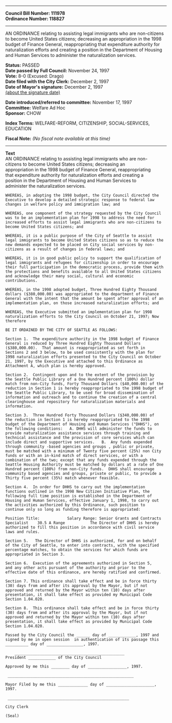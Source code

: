 * * * * *  
  
**Council Bill Number: [](#h0)[](#h2)111978**   
**Ordinance Number: 118827**  
  
* * * * *  
  
AN ORDINANCE relating to assisting legal immigrants who are non-citizens to become United States citizens; decreasing an appropriation in the 1998 budget of Finance General, reappropriating that expenditure authority for naturalization efforts and creating a position in the Department of Housing and Human Services to administer the naturalization services.  
  
**Status:** PASSED   
**Date passed by Full Council:** November 24, 1997   
**Vote:** 8-0 (Excused: Drago)   
**Date filed with the City Clerk:** December 2, 1997   
**Date of Mayor's signature:** December 2, 1997   
[(about the signature date)](/~public/approvaldate.htm)   
  
  
**Date introduced/referred to committee:** November 17, 1997   
**Committee:** Welfare Ad Hoc   
**Sponsor:** CHOW   
  
**Index Terms:** WELFARE-REFORM, CITIZENSHIP, SOCIAL-SERVICES, EDUCATION  
  
**Fiscal Note:** *(No fiscal note available at this time)*  
  
* * * * *  
  
**Text**  
    AN ORDINANCE relating to assisting legal immigrants who are non-  
    citizens to become United States citizens; decreasing an  
    appropriation in the 1998 budget of Finance General, reappropriating  
    that expenditure authority for naturalization efforts and creating a  
    position in the Department of Housing and Human Services to  
    administer the naturalization services.  
  
    WHEREAS, in adopting the 1998 budget, the City Council directed the  
    Executive to develop a detailed strategic response to federal law  
    changes in welfare policy and immigration law; and  
  
    WHEREAS, one component of the strategy requested by the City Council  
    was to be an implementation plan for 1998 to address the need for  
    increased efforts to assist legal immigrants who are non-citizens to  
    become United States citizens; and  
  
    WHEREAS, it is a public purpose of the City of Seattle to assist  
    legal immigrants to become United States citizens so as to reduce the  
    new demands expected to be placed on City social services by non-  
    citizens as a result of changes in federal laws; and  
  
    WHEREAS, it is in good public policy to support the qualification of  
    legal immigrants and refugees for citizenship in order to encourage  
    their full participation in the democratic process, provide them with  
    the protections and benefits available to all United States citizens  
    and acknowledge their many social, cultural and economic  
    contributions.  
  
    WHEREAS, in the 1998 adopted budget, Three Hundred Eighty Thousand  
    dollars ($380,000.00) was appropriated to the department of Finance  
    General with the intent that the amount be spent after approval of an  
    implementation plan, on those increased naturalization efforts; and  
  
    WHEREAS, the Executive submitted an implementation plan for 1998  
    naturalization efforts to the City Council on October 21, 1997; Now  
    therefore  
  
    BE IT ORDAINED BY THE CITY OF SEATTLE AS FOLLOWS:  
  
    Section 1.  The expenditure authority in the 1998 budget of Finance  
    General is reduced by Three Hundred Eighty Thousand Dollars  
    ($380,000.00).  That amount is reappropriated as set forth in  
    Sections 2 and 3 below, to be used consistently with the plan for  
    1998 naturalization efforts presented to the City Council on October  
    21, 1997, by the Executive and attached to this Ordinance as  
    Attachment A, which plan is hereby approved.  
  
    Section 2.  Contingent upon and to the extent of the provision by  
    the Seattle Public Library of a One Hundred percent (100%) dollar  
    match from non-City funds, Forty Thousand Dollars ($40,000.00) of the  
    reduction in Section 1 is hereby reappropriated to the 1998 budget of  
    the Seattle Public Library, to be used for broad dissemination of  
    information and outreach and to continue the creation of a central  
    clearinghouse and repository for naturalization materials and  
    information.  
  
    Section 3.  Three Hundred Forty Thousand Dollars ($340,000.00) of  
    the reduction in Section 1 is hereby reappropriated to the 1998  
    budget of the Department of Housing and Human Services ("DHHS"), on  
    the following conditions:   A. DHHS will administer the funds to  
    provide naturalization assistance services through training and  
    technical assistance and the provision of core services which can  
    include direct and supportive services.   B.  Any funds expended  
    through community -based agencies and groups , public or private,  
    must be matched with a minimum of Twenty five percent (25%) non City  
    funds or with an in-kind match of direct services, or with a  
    combination of the two; except that any funds expended through the  
    Seattle Housing Authority must be matched by dollars at a rate of One  
    Hundred percent (100%) from non-City funds.  DHHS shall encourage  
    community based agencies and groups, private or public, to provide a  
    Thirty five percent (35%) match whenever feasible.  
  
    Section 4.  In order for DHHS to carry out the implementation  
    functions outlined in the 1998 New Citizen Initiative Plan, the  
    following full time position is established in the Department of  
    Housing and Human Services, effective January 1, 1998, to carry out  
    the activities authorized by this Ordinance, such position to  
    continue only so long as funding therefore is appropriated:  
  
    Position Title:            Salary Range: Senior Grants and Contracts  
    Specialist    30.5 A Range           The Director of DHHS is hereby  
    authorized to fill this position in accordance with civil service  
    laws and rules.  
  
    Section 5.   The Director of DHHS is authorized, for and on behalf  
    of the City of Seattle, to enter into contracts, with the specified  
    percentage matches, to obtain the services for which funds are  
    appropriated in Section 3.  
  
    Section 6.  Execution of the agreements authorized in Section 5,  
    and any other acts pursuant of the authority and prior to the  
    effective date of this ordinance, are hereby ratified and confirmed.  
  
    Section 7. This ordinance shall take effect and be in force thirty  
    (30) days from and after its approval by the Mayor, but if not  
    approved and returned by the Mayor within ten (10) days after  
    presentation, it shall take effect as provided my Municipal Code  
    Section 1.04.020.  
  
    Section 8.  This ordinance shall take effect and be in force thirty  
    (30) days from and after its approval by the Mayor, but if not  
    approved and returned by the Mayor within ten (10) days after  
    presentation, it shall take effect as provided by Municipal Code  
    Section 1.04.020.  
  
    Passed by the City Council the ______ day of ____________, 1997 and  
    signed by me in open session  in authentication of its passage this  
    __________ day of ________________, 1997.  
  
        ________________________________________________  
    President ____________ of the City Council  
  
    Approved by me this ________ day of _________________, 1997.  
  
     _______________________________________________________  
  
    Mayor Filed by me this _____________ day of _____________________,  
    1997.  
  
     _____________________________________________________  
  
    City Clerk  
  
    (Seal)  
